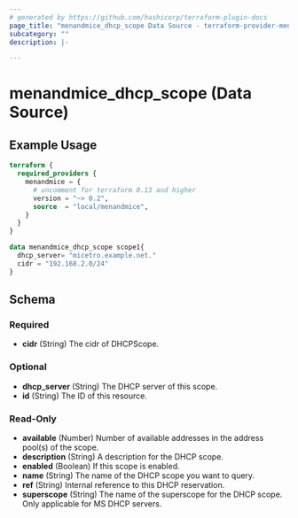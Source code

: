 ```yaml
---
# generated by https://github.com/hashicorp/terraform-plugin-docs
page_title: "menandmice_dhcp_scope Data Source - terraform-provider-menandmice"
subcategory: ""
description: |-

---
```


# menandmice_dhcp_scope (Data Source)



## Example Usage

```terraform
terraform {
  required_providers {
    menandmice = {
      # uncomment for terraform 0.13 and higher
      version = "~> 0.2",
      source  = "local/menandmice",
    }
  }
}

data menandmice_dhcp_scope scope1{
  dhcp_server= "micetro.example.net."
  cidr = "192.168.2.0/24"
}
```

<!-- schema generated by tfplugindocs -->
## Schema

### Required

- **cidr** (String) The cidr of DHCPScope.

### Optional

- **dhcp_server** (String) The DHCP server of this scope.
- **id** (String) The ID of this resource.

### Read-Only

- **available** (Number) Number of available addresses in the address pool(s) of the scope.
- **description** (String) A description for the DHCP scope.
- **enabled** (Boolean) If this scope is enabled.
- **name** (String) The name of the DHCP scope you want to query.
- **ref** (String) Internal reference to this DHCP reservation.
- **superscope** (String) The name of the superscope for the DHCP scope. Only applicable for MS DHCP servers.
